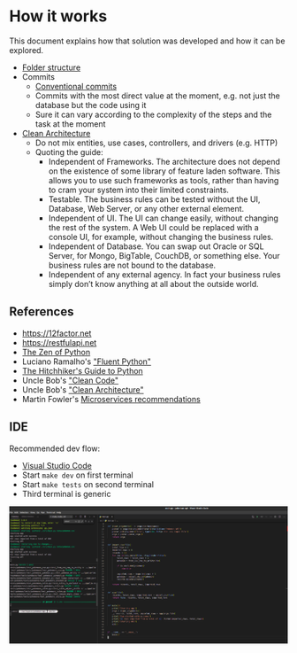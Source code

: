 # How it works

This document explains how that solution was developed and how it can be explored.

- [Folder structure](https://docs.python-guide.org/writing/structure/)
- Commits
  - [Conventional commits](https://www.conventionalcommits.org/en/v1.0.0/)
  - Commits with the most direct value at the moment, e.g. not just the database but the code using it
  - Sure it can vary according to the complexity of the steps and the task at the moment
- [Clean Architecture](https://blog.cleancoder.com/uncle-bob/2012/08/13/the-clean-architecture.html)
  - Do not mix entities, use cases, controllers, and drivers (e.g. HTTP)
  - Quoting the guide:
    - Independent of Frameworks. The architecture does not depend on the existence of some library of feature laden software. This allows you to use such frameworks as tools, rather than having to cram your system into their limited constraints.
    - Testable. The business rules can be tested without the UI, Database, Web Server, or any other external element.
    - Independent of UI. The UI can change easily, without changing the rest of the system. A Web UI could be replaced with a console UI, for example, without changing the business rules.
    - Independent of Database. You can swap out Oracle or SQL Server, for Mongo, BigTable, CouchDB, or something else. Your business rules are not bound to the database.
    - Independent of any external agency. In fact your business rules simply don’t know anything at all about the outside world.

## References

- https://12factor.net
- https://restfulapi.net
- [The Zen of Python](https://www.python.org/dev/peps/pep-0020/)
- Luciano Ramalho's ["Fluent Python"](https://www.amazon.com.br/Fluent-Python-Luciano-Ramalho/dp/1491946008)
- [The Hitchhiker&#39;s Guide to Python](https://docs.python-guide.org/)
- Uncle Bob's ["Clean Code"](https://www.amazon.com.br/Clean-Code-Handbook-Software-Craftsmanship-ebook/dp/B001GSTOAM)
- Uncle Bob's ["Clean Architecture"](https://www.amazon.com/Clean-Architecture-Craftsmans-Software-Structure/dp/0134494164)
- Martin Fowler's [Microservices recommendations](https://martinfowler.com/articles/microservices.html)

## IDE

Recommended dev flow:

- [Visual Studio Code](https://code.visualstudio.com/)
- Start `make dev` on first terminal
- Start `make tests` on second terminal
- Third terminal is generic

![Current dev flow](./current_dev_flow.png)
